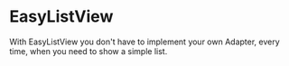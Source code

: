 # EasyListView
With EasyListView you don't have to implement your own Adapter, every time, when you need to show a simple list. 
